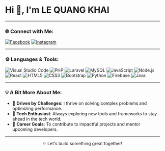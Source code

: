 # Hi 👋, I'm LE QUANG KHAI

---

### 🌐 Connect with Me:
[![Facebook](https://img.shields.io/badge/Facebook-1877F2?logo=facebook&logoColor=white&style=for-the-badge)](https://fb.com/khaideveloper)
[![Instagram](https://img.shields.io/badge/Instagram-E4405F?logo=instagram&logoColor=white&style=for-the-badge)](https://instagram.com/lequangkhai_0)

---

### ⚙️ Languages & Tools:
![Visual Studio Code](https://img.shields.io/badge/Visual%20Studio%20Code-0078D4?logo=visual%20studio%20code&logoColor=white&style=for-the-badge)
![PHP](https://img.shields.io/badge/PHP-777BB4?logo=php&logoColor=white&style=for-the-badge)
![Laravel](https://img.shields.io/badge/Laravel-FF2D20?logo=laravel&logoColor=white&style=for-the-badge)
![MySQL](https://img.shields.io/badge/MySQL-4479A1?logo=mysql&logoColor=white&style=for-the-badge)
![JavaScript](https://img.shields.io/badge/JavaScript-F7DF1E?logo=javascript&logoColor=black&style=for-the-badge)
![Node.js](https://img.shields.io/badge/Node.js-339933?logo=node.js&logoColor=white&style=for-the-badge)
![React](https://img.shields.io/badge/React-61DAFB?logo=react&logoColor=black&style=for-the-badge)
![HTML5](https://img.shields.io/badge/HTML5-E34F26?logo=html5&logoColor=white&style=for-the-badge)
![CSS3](https://img.shields.io/badge/CSS3-1572B6?logo=css3&logoColor=white&style=for-the-badge)
![Bootstrap](https://img.shields.io/badge/Bootstrap-7952B3?logo=bootstrap&logoColor=white&style=for-the-badge)
![Python](https://img.shields.io/badge/Python-3776AB?logo=python&logoColor=white&style=for-the-badge)
![Firebase](https://img.shields.io/badge/Firebase-FFCA28?logo=firebase&logoColor=black&style=for-the-badge)
![Java](https://img.shields.io/badge/Java-007396?logo=java&logoColor=white&style=for-the-badge)

---

### 💡 A Bit More About Me:
- 🚀 **Driven by Challenges**: I thrive on solving complex problems and optimizing performance.
- 🌟 **Tech Enthusiast**: Always exploring new tools and frameworks to stay ahead in the tech world.
- 🎯 **Career Goals**: To contribute to impactful projects and mentor upcoming developers.

---

<p align="center">✨ Let's build something great together!</p>
